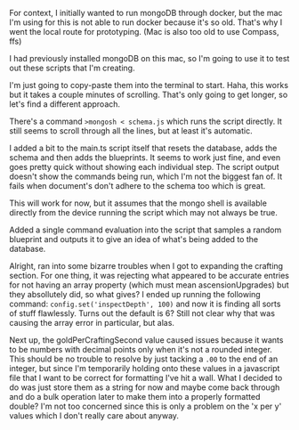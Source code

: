 For context, I initially wanted to run mongoDB through docker, but the mac I'm using for this is not able to run docker because it's so old. That's why I went the local route for prototyping. (Mac is also too old to use Compass, ffs)

I had previously installed mongoDB on this mac, so I'm going to use it to test out these scripts that I'm creating.

I'm just going to copy-paste them into the terminal to start. Haha, this works but it takes a couple minutes of scrolling. That's only going to get longer, so let's find a different approach.

There's a command `>mongosh < schema.js` which runs the script directly. It still seems to scroll through all the lines, but at least it's automatic.

I added a bit to the main.ts script itself that resets the database, adds the schema and then adds the blueprints. It seems to work just fine, and even goes pretty quick without showing each individual step. The script output doesn't show the commands being run, which I'm not the biggest fan of. It fails when document's don't adhere to the schema too which is great.

This will work for now, but it assumes that the mongo shell is available directly from the device running the script which may not always be true.

Added a single command evaluation into the script that samples a random blueprint and outputs it to give an idea of what's being added to the database.

Alright, ran into some bizarre troubles when I got to expanding the crafting section. For one thing, it was rejecting what appeared to be accurate entries for not having an array property (which must mean ascensionUpgrades) but they absollutely did, so what gives? I ended up running the following command: `config.set('inspectDepth', 100)` and now it is finding all sorts of stuff flawlessly. Turns out the default is 6? Still not clear why that was causing the array error in particular, but alas.

Next up, the goldPerCraftingSecond value caused issues because it wants to be numbers with decimal points only when it's not a rounded integer. This should be no trouble to resolve by just tacking a `.00` to the end of an integer, but since I'm temporarily holding onto these values in a javascript file that I want to be correct for formatting I've hit a wall. What I decided to do was just store them as a string for now and maybe come back through and do a bulk operation later to make them into a properly formatted double? I'm not too concerned since this is only a problem on the 'x per y' values which I don't really care about anyway.
